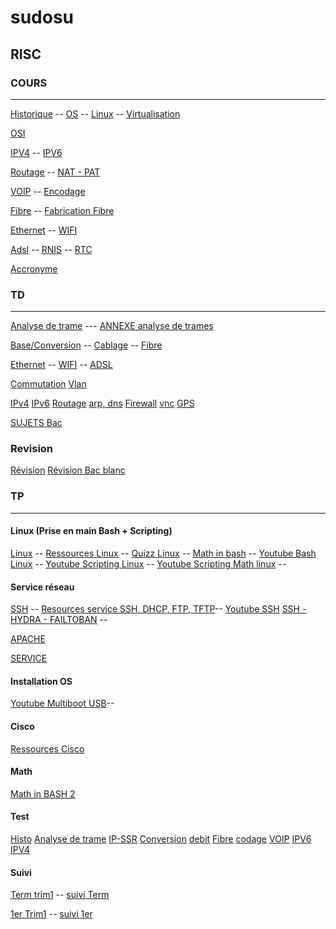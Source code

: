 # sudosu

## RISC
### COURS
---------
[Historique](https://drive.google.com/drive/folders/0B9fj93mCrxamOFJYTWhQRzBGYzg?resourcekey=0-PE9kFh9GR_msQGcDxtD5Iw&usp=sharing)  --  [OS](https://drive.google.com/drive/folders/0B9fj93mCrxamXzhDdjdqWm9YX1E?resourcekey=0-U7qPMo-wjFPwii0F0iIUqA&usp=sharing) --  [Linux](https://drive.google.com/drive/folders/0B9fj93mCrxameDlRTTRXd3hJWDA?resourcekey=0-ZL6WJmmfXYGC7YpoM6zP2A&usp=sharing) -- [Virtualisation](https://drive.google.com/drive/folders/0B9fj93mCrxamNTFPdTNSNW4xUlk?resourcekey=0-U5fMFHc3miO8Sv-pTdMTMQ&usp=sharing)

[OSI](https://drive.google.com/drive/folders/0B9fj93mCrxamRjNJQjBwM3pYY28?resourcekey=0-cnjQXpBSQX7cBa1V-AZOCg&usp=sharing)

[IPV4](https://drive.google.com/drive/folders/0B9fj93mCrxamVjJYN0g0NHJKX0k?resourcekey=0-H61W4ktWqksS2kAw_7JLnA&usp=sharing) --  [IPV6](https://drive.google.com/drive/folders/0B9fj93mCrxamVjJYN0g0NHJKX0k?resourcekey=0-H61W4ktWqksS2kAw_7JLnA&usp=sharing)


[Routage](https://drive.google.com/drive/folders/0B9fj93mCrxamUzZoeXNIRTBCU3M?resourcekey=0-rg40sVIWtqx3WPv_Hkxxew&usp=sharing) --
[NAT - PAT](https://drive.google.com/drive/folders/0B9fj93mCrxamSjZIc2RDQVNIQms?resourcekey=0-ZlQiM3-rj6OtuAJQk6Cu0A&usp=sharing)

[VOIP](https://drive.google.com/drive/folders/0B9fj93mCrxamQ3pZNmtIYU1PcGc?resourcekey=0-9aRXeLRCYOWk6PfE4gFHwg&usp=sharing) -- [Encodage](https://drive.google.com/drive/folders/0B9fj93mCrxamdTBoNFR4QXhjaE0?resourcekey=0-KC4ZtaoEeE_Q6VUs0RPxGg&usp=sharing)

[Fibre](https://drive.google.com/drive/folders/0B9fj93mCrxamMzVBcVI1VndlSjA?resourcekey=0-4L7IcLEr4VnxxZDW8FCr1g&usp=sharing)  -- [Fabrication Fibre](https://youtu.be/6PAPntPLxvU)

[Ethernet](https://drive.google.com/drive/folders/0B9fj93mCrxamMzVBcVI1VndlSjA?resourcekey=0-4L7IcLEr4VnxxZDW8FCr1g&usp=sharing) -- [WIFI](https://drive.google.com/drive/folders/0B9fj93mCrxamVFlhY1Q3VnJEc1E?resourcekey=0-9EAflIBkxwJ4RaW55VGLsw&usp=sharing)

[Adsl](https://drive.google.com/drive/folders/0B9fj93mCrxamNHlteDdkcUk5U0U?resourcekey=0-8pL1eADf9XJlL71aZrG-Fg&usp=sharing) -- [RNIS](https://drive.google.com/drive/folders/0B9fj93mCrxamSVVNRFlxVXdjdmc?resourcekey=0-6WlRTdRRzUBN1gP6SsbAjA&usp=sharing)  -- [RTC](https://drive.google.com/drive/folders/0B9fj93mCrxamMXNXNUhyVW9Yb0k?resourcekey=0-PRnePu2o6PMMjbWz6FvlYw&usp=sharing)

[Accronyme](https://drive.google.com/drive/folders/0B9fj93mCrxamUU1LSjdacW1GS2c?resourcekey=0-hl_Dy8gL84cTcA6Pp8kkDQ&usp=sharing)


### TD
----------

[Analyse de trame](https://drive.google.com/file/d/0B9fj93mCrxamUGVWY0QyYUhpdkk/view?resourcekey=0-t2U-dDM0RS1qWIMTcuVXLQ) ---
[ANNEXE analyse de trames](https://drive.google.com/file/d/0B9fj93mCrxamb0hBVFRzem9VR1k/view?resourcekey=0-uWBQIFJ5kIZIhgqljVDJLQ)

[Base/Conversion](https://drive.google.com/drive/folders/0B9fj93mCrxamQ1dkWVpFZVhiMlE?resourcekey=0-2BVBkVPiPwNzOQdbhfu5Ig&usp=sharing) --
[Cablage](https://drive.google.com/drive/folders/0B9fj93mCrxamWGVhdlZpYVhOdWM?resourcekey=0-KRpePphozfsUmmh4iSBTAw&usp=sharing) --  [Fibre](https://drive.google.com/drive/folders/0B9fj93mCrxamLW1YVW5rdWFzRWs?resourcekey=0-hWMvXK7wluu2yiciwZXbAA&usp=sharing)

[Ethernet](https://drive.google.com/drive/folders/0B9fj93mCrxamWk5neExUcFQzNG8?resourcekey=0-rB4KUznrcgu2E-b-5SE-vw&usp=sharing) -- [WIFI](https://drive.google.com/drive/folders/0B9fj93mCrxamekRHb0RYVjBaRms?resourcekey=0-0OvvjN27-H_D3juwZO7l3A&usp=sharing) -- [ADSL](https://drive.google.com/drive/folders/0B9fj93mCrxamN1hyMGZnTGs4OFU?resourcekey=0-iEWX_CzfYFNLrgY_mD6-3w&usp=sharing)

[Commutation](https://drive.google.com/drive/folders/0B9fj93mCrxamVE8zX3BWNFZJbk0?resourcekey=0-1ME8DiyjiZFf2nKoKoX5XQ&usp=sharing)
[Vlan](https://drive.google.com/drive/folders/0B9fj93mCrxamUXdmZld1OWZPWE0?resourcekey=0-PkmQpT6jgGZ3E1-QGoNs7g&usp=sharing)

[IPv4](https://drive.google.com/drive/folders/0B9fj93mCrxamcDA3YTBnM2FjR00?resourcekey=0-__VdKWSgYEIhTbZ0OvjyTw&usp=sharing)
[IPv6](https://drive.google.com/drive/folders/0B9fj93mCrxamcDA3YTBnM2FjR00?resourcekey=0-__VdKWSgYEIhTbZ0OvjyTw&usp=sharing)
[Routage](https://drive.google.com/drive/folders/0B9fj93mCrxamWnNXdTBmODNSYjA?resourcekey=0-Bu6UlKm7_9uKfspm7zl_aA&usp=sharing)
[arp, dns](https://drive.google.com/drive/folders/0B9fj93mCrxamRTNrN19fU3N2T0E?resourcekey=0-r_3ExuLrU_iYHC4aQfvpLA&usp=sharing)
[Firewall](https://drive.google.com/drive/folders/0B9fj93mCrxamN0xZdlJ6dlhZLVU?resourcekey=0-ywm0vq-_m0NF7d2OFjm_9Q&usp=sharing)
[vnc](https://drive.google.com/drive/folders/0B9fj93mCrxamU1ZKSFpVaGRWdEE?resourcekey=0-5azGgmRhGmN9bYhqTjYwYA&usp=sharing)
[GPS](https://drive.google.com/drive/folders/13a5JA0OyoLnKKtIYWFpSXET-aqsV6Ydu?usp=sharing)

[SUJETS Bac](https://drive.google.com/drive/folders/0B9fj93mCrxamTEVlRUxaODdYUm8?resourcekey=0-2TRm7PxZzjJi6DkyEgUqGA&usp=sharing)


### Revision
[Révision](https://hackmd.io/@YSaVczpYQySlUnehD8yxvw/HyzzRuVCv)
[Révision Bac blanc](https://drive.google.com/drive/folders/1CnJQs6rEdv6tVHbOtSMsuBEK3vpMznPm?usp=sharing)

### TP
---------
#### Linux (Prise en main Bash + Scripting)
[Linux](https://drive.google.com/drive/folders/0B9fj93mCrxamN1JVRG85YUpUanM?resourcekey=0-r0pnVdYEIPpRYteDmZBqNw) -- 
[Ressources Linux](https://drive.google.com/drive/folders/0B9fj93mCrxamUU1NNEZ4VWxKc0k?resourcekey=0-e4dxMm9YJ5KkVel14S_Axg) -- 
[Quizz Linux](https://docs.google.com/document/d/1fVuyJxCvD2joiuuaBnxCm1jfmyvJMxNM7HaBglz0vXc/edit#) --
[Math in bash](https://hackmd.io/@YSaVczpYQySlUnehD8yxvw/SkybPHXNt) --
[Youtube Bash Linux](https://www.youtube.com/watch?v=QgLChtJBW68&list=PLkW6qBuit1ulKWw8vDeAm1y60Z6gkcgYB&index=9) --
[Youtube Scripting Linux](https://www.youtube.com/watch?v=qblHERouR7A&list=PLkW6qBuit1un5mnx0mMPysn-g8Eo9mRE1) --
[Youtube Scripting Math linux](https://www.youtube.com/watch?v=-1fv2OboV08&list=PLkW6qBuit1umBfPb8-cH_C-sgvawtaVqu) --

#### Service réseau
[SSH](https://drive.google.com/drive/folders/0B9fj93mCrxamM1U0bk9rTHJlSE0?resourcekey=0-nG-bfkjVR-rV5dgZSZ0iLg&usp=sharing)  --
[Resources service SSH, DHCP, FTP, TFTP](https://drive.google.com/drive/folders/0B9fj93mCrxamLUR6TTlYeWttTnc?resourcekey=0-txC3-ZtuQjL7XCYzIT97dg&usp=sharing)--
[Youtube SSH](https://www.youtube.com/playlist?list=PLkW6qBuit1uk7TlTsZ_8RgwX7GF4LtiIO)
[SSH - HYDRA - FAILTOBAN](https://hackmd.io/@YSaVczpYQySlUnehD8yxvw/r1a9bTd5Y) --

[APACHE](https://drive.google.com/file/d/0B9fj93mCrxamdUpVa0hWVFhSMlE/view?usp=sharing&resourcekey=0-v3WEWDq9ZjTFuiNxu1QNEw)


[SERVICE](https://hackmd.io/g9aN3idWSNKx-ZnxOhW-jA)

#### Installation OS
[Youtube Multiboot USB](https://youtube.com/playlist?list=PLkW6qBuit1ukyX32YBvTeDvVpgs3K6cR3)--
#### Cisco
[Ressources Cisco](https://drive.google.com/drive/folders/0B9fj93mCrxambUZDS3dHeU81QXM?resourcekey=0-9jh48_rEDtxEpC91DvPmTQ)



#### Math

[Math in BASH 2](https://hackmd.io/@YSaVczpYQySlUnehD8yxvw/HyzcdvpVY)


#### Test
[Histo](https://docs.google.com/forms/d/e/1FAIpQLSdFnDfw58SEMSgVxAM_veg1KIg3ZZZRsBHV4LO9LY3GMgcZAA/viewform)
[Analyse de trame](https://docs.google.com/forms/d/e/1FAIpQLSfseY_SxTvEC3xN2lk85PHWRF_ZrnSEEu-Bw0D7zN8Nm9G_Hw/viewform)
[IP-SSR](https://docs.google.com/forms/d/e/1FAIpQLScPOHCMO4KeQI90CZNNdug6_6LOQz_oauuVbIy15ayIYYbrrw/viewform)
[Conversion](https://docs.google.com/forms/d/e/1FAIpQLSebnRtR-ZQrUX_ZetmY0JBVdgpA39A-LGOb0b1R6rWn-uYRjg/viewform)
[debit](https://docs.google.com/forms/d/e/1FAIpQLScRBgCO74ENsy4Ig65aE1-2WsIGbRAJu83gSRu4sPHCHMD16A/viewform)
[Fibre](https://docs.google.com/forms/d/e/1FAIpQLSc6azNmeWxwJEiWSXbYzwuqB8NjpwsPP56ZJNFRETHTlREnFw/viewform)
[codage](https://docs.google.com/forms/d/e/1FAIpQLSen_ojcu_DLC4kIIBbWMnS7ixPh4UW2CSzMGMZC7hbJo-f26w/viewform)
[VOIP](https://docs.google.com/forms/d/e/1FAIpQLSfagNzNWJAhVFVdBkagbNkp2NiOJQM2J-aZxg3hK4RjwDzi-w/viewform)
[IPV6](https://docs.google.com/forms/d/e/1FAIpQLSeaPS0DrJuq4kzC8Wh3GPI2rp2bBropgCWH7XTKxeEzcgbCTA/viewform)
[IPV4](https://docs.google.com/forms/d/e/1FAIpQLSczJR4hgyPT4hgNBpj_1u4mdcFFTY3W4BC5hXuxzIRe3JrhJg/viewform)

#### Suivi
[Term trim1](https://hackmd.io/@YSaVczpYQySlUnehD8yxvw/HJi3EAHfF) -- [suivi Term](https://docs.google.com/spreadsheets/d/e/2PACX-1vSakljoUm8EXD8BGjqezDPIfCKABka09xvWvfs7n3iJJ6HwaZhA4EskUCJNFOiBbjTGs0PB2eO7p7xm/pubhtml?gid=0&single=true)

[1er Trim1](https://hackmd.io/6J-NM5nzQq-U7gNx3F2mAA?both) -- [suivi 1er](https://docs.google.com/spreadsheets/d/e/2PACX-1vS3KlwKSPRw1OhMCiOxRYVN6S_ElQF5DMNB6tdNpxvMsLdctrQJ6I3WCpejmzPO91LFWtkzzPxfL3d3/pubhtml?gid=0&single=true)
